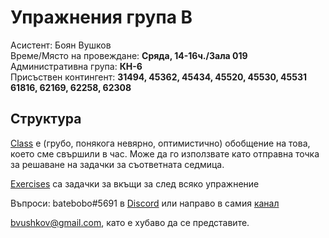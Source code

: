 # Упражнения група B

Асистент: Боян Вушков  
Време/Място на провеждане: **Сряда, 14-16ч./Зала 019**  
Административна група: **КН-6**  
Присъствен контингент: 
**31494, 45362, 45434, 45520, 45530, 45531
61816, 62169, 62258, 62308**

## Структура

[Class](./class) е (грубо, понякога невярно, оптимистично) обобщение на това, което сме свършили в час. Може да го използвате като отправна точка за решаване на задачки за съответната седмица.

[Exercises](./exercises) са задачки за вкъщи за след всяко упражнение

Въпроси:
batebobo#5691 в [Discord](https://discord.com/channels/624136666197655555/760890154075422770)
или направо в самия [канал](https://discord.com/channels/624136666197655555/760890154075422770)

bvushkov@gmail.com, като е хубаво да се представите.

